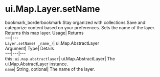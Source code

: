  
#  ui.Map.Layer.setName 
bookmark_borderbookmark Stay organized with collections  Save and categorize content based on your preferences. 
Sets the name of the layer. 
Returns this map layer.
Usage| Returns  
---|---  
`Layer.setName( _name_)`| ui.Map.AbstractLayer  
Argument| Type| Details  
---|---|---  
this: `ui.map.abstractlayer`| ui.Map.AbstractLayer| The ui.Map.AbstractLayer instance.  
`name`| String, optional| The name of the layer.  
